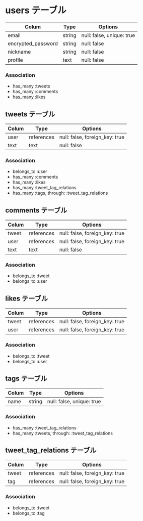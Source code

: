 






# users テーブル

| Colum              | Type   | Options                   |
| ------------------ | ------ | ------------------------- |  
| email              | string | null: false, unique: true |
| encrypted_password | string | null: false               |
| nickname           | string | null: false               |
| profile            | text   | null: false               |

### Association

- has_many :tweets
- has_many :comments
- has_many :likes


## tweets テーブル

| Colum              | Type       | Options                        |
| ------------------ | ---------- | ------------------------------ |  
| user               | references | null: false, foreign_key: true |
| text               | text       | null: false                    |

### Association

- belongs_to :user
- has_many :comments
- has_many :likes
- has_many :tweet_tag_relations
- has_many :tags, through: :tweet_tag_relations


## comments テーブル

| Colum              | Type       | Options                        |
| ------------------ | ---------- | ------------------------------ |  
| tweet              | references | null: false, foreign_key: true |
| user               | references | null: false, foreign_key: true |
| text               | text       | null: false                    |

### Association

- belongs_to :tweet
- belongs_to :user


## likes テーブル

| Colum              | Type       | Options                        |
| ------------------ | ---------- | ------------------------------ |  
| tweet              | references | null: false, foreign_key: true |
| user               | references | null: false, foreign_key: true |

### Association

- belongs_to :tweet
- belongs_to :user


## tags テーブル

| Colum              | Type       | Options                        |
| ------------------ | ---------- | ------------------------------ |  
| name               | string     | null: false, unique: true      |

### Association

- has_many :tweet_tag_relations
- has_many :tweets, through: :tweet_tag_relations


## tweet_tag_relations テーブル

| Colum              | Type       | Options                        |
| ------------------ | ---------- | ------------------------------ |  
| tweet              | references | null: false, foreign_key: true |
| tag                | references | null: false, foreign_key: true |

### Association

- belongs_to :tweet
- belongs_to :tag
